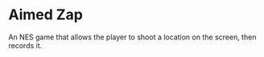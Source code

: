 # Aimed Zap

An NES game that allows the player to shoot a location on the screen, then records it.

